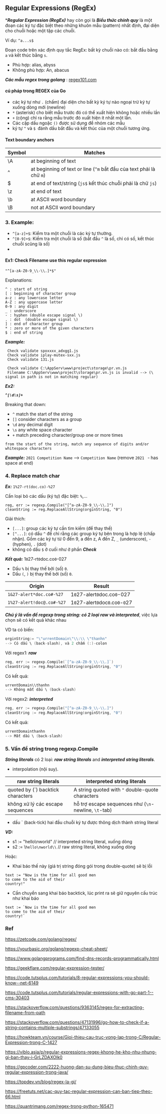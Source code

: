 ## Regular Expressions (RegEx) 

****Regular Expression (RegEx)*** hay còn gọi là ***Biểu thức chính quy*** là một đoạn các ký tự đặc biệt theo những khuôn mẫu (pattern) nhất định, đại diện cho chuỗi hoặc một tập các chuỗi.

Ví dụ: `^a...s$`

Đoạn code trên xác định quy tắc RegEx: bất kỳ chuỗi nào có: bắt đầu bằng `a` và kết thúc bằng `s`.
- Phù hợp: alias, abyss
- Không phù hợp: An, abacus

***Các mẫu regex trong golang*** : [regex101.com](https://regex101.com/library?filterFlavors=golang&orderBy=MOST_RECENT&search=)

#### cú pháp trong REGEX của Go
- các ký tự như `.` (chấm) đại diện cho bất kỳ ký tự nào ngoại trừ ký tự xuống dòng mới (newline)
- `*` (asterisk) cho biết mẫu trước đó có thể xuất hiện không hoặc nhiều lần
- `+` (cộng) chỉ ra rằng mẫu trước đó xuất hiện ít nhất một lần.
- Các cặp dấu ngoặc `()` được sử dụng để nhóm các mẫu
- ký tự `^` và `$ `đánh dấu bắt đầu và kết thúc của một chuỗi tương ứng.


#### Text boundary anchors

| Symbol |	Matches | 
| --- | --- |
| \A	| at beginning of text
| ^		| at beginning of text or line (`^m` bắt đầu của text phải là chữ `m`)
| $		| at end of text/string (`js$` kết thúc chuỗi phải là chữ `js`)
| \z | at end of text
| \b	| 	at ASCII word boundary
| \B	| 	not at ASCII word boundary

### 3. Example: 
- `^[a-z]+$`: Kiểm tra một chuỗi là các ký tự thường.
- `^[0-9]+$`: Kiểm tra một chuỗi là số (bắt đầu `^` là số, chỉ có số, kết thúc chuỗi `$`cũng là số)
- 

#### Ex1: Check Filename use this regular expression

```
"^[a-zA-Z0-9_\\-\\.]*$"
```

Explanations:
```
^ : start of string
[ : beginning of character group
a-z : any lowercase letter
A-Z : any uppercase letter
0-9 : any digit
_ : underscore 
- : hyphen (double escape signal \)
. : dot  (double escape signal \)
] : end of character group
* : zero or more of the given characters
$ : end of string
```

***Example:***
```
 Check validate spoxxxx_adxgg1.js 
 Check validate iplay-mutex-sxx.js 
 Check validate 131.js 
 
 Check validate C:\AppServ\www\project\storage\pr.vn.js 
 Filename C:\AppServ\www\project\storage\pr.vn.js is invalid --> (\ signal in path is not in matching regular)
```

***Ex2:***

***```^[\d\s]+```***

Breaking that down:

- `^` match the start of the string
- `[]` consider characters as a group
- `\d` any decimal digit
- `\s` any white space character
- `+` match preceding character/group one or more times

`from the start of the string, match any sequence of digits and/or whitespace characters`

***Example:*** `2021 Competition Name` --> `Competition Name` (remove `2021 ` - has space at end)

### 4. Replace match char

***Ex:*** `1%27-rt(doc.co)-%27`

Cần loại bỏ các dấu (ký tự) đặc biệt: `%`,...
```
reg, err := regexp.Compile("[^a-zA-Z0-9_\\-\\.]")
cleanString := reg.ReplaceAllString(orginString, "0")
```

Giải thích:
- `[...]`: group các ký tự cần tìm kiếm (để thay thế)
- `[^...]`: có dấu `^` để chỉ rằng các group ký tự bên trong là hợp lệ (chấp nhận). Gồm các ký tự từ 0 đến 9, a đến z, A đến Z, `_` (underscore), `-` (hyphen), `.` (dot)
- không có dấu `$` ở cuối như ở phần ***Check***

***Kết quả:*** 1`0`27-rt`0`doc.co`0`-027
- Dấu `%` bị thay thế bởi (số) `0`.
- Dấu `(`, `)` bị thay thế bởi (số) `0`.

| Origin | Result |
| --- | ---
| `1&27-alert*doc.co#-%27` | 1`0`27-alert`0`doc.co`0`-027
| `1%27-alert!doc@.co#-%27` | 1`0`27-alert`0`doc`0`.co`0`-`0`27

***Chú ý là vấn đề regexp trong string: có 2 loại raw và interpreted***, việc lựa chọn sẽ có kết quả khác nhau

VD ta có biến:
```go
orginString:= "\"urrentDomain\"\\:\\ \"thanhn"
--> Có dấu \ (back-slash), và 2 chấm (:)-colon
```
Với regex1: ***raw***
```go
reg, err := regexp.Compile(`[^a-zA-Z0-9_\\-\\.]`)
cleanString := reg.ReplaceAllString(orginString, "0")
```
Có kết quả: 
```go
urrentDomain\\thanhn
--> Không mất dấu \ (back-slash)
```
Với regex2: ***interpreted***
```go
reg, err := regexp.Compile("[^a-zA-Z0-9_\\-\\.]")
cleanString := reg.ReplaceAllString(orginString, "0")
```
Có kết quả: 
```go
urrentDomainthanhn
--> Mất dấu \ (back-slash)
```

### 5. Vấn đề string trong regexp.Compile
***String literals*** có 2 loại: ***raw string literals*** and ***interpreted string literals***.
- interpolation (nội suy).

| raw string literals | interpreted string literals |
| --------------------| ----------------------------|
| quoted by (`) backtick characters | A string quoted with `"` double-quote characters | 
| không xử lý các escape sequences | hỗ trợ escape sequences như (`\n`-newline, `\t`-tab) | 

- dấu ` (back-tick) hai đầu chuỗi ký tự được thông dịch thành string literal

***VD:***
- s1 := "hello\nworld"  // interpreted string literal, xuống dòng
- s2 := \\`hello\nworld\\`  // raw string literal, không xuống dòng

Hoặc:
- Khai báo thế này (giá trị string đóng gói trong double-quote) sẽ bị lỗi
```
text := "Now is the time for all good men
to come to the aid of their
country!"
```
- Cần chuyển sang khai báo backtick, lúc print ra sẽ giữ nguyên cấu trúc như khai báo
```
text := `Now is the time for all good men
to come to the aid of their
country!`
```
### Ref
https://zetcode.com/golang/regex/

https://yourbasic.org/golang/regexp-cheat-sheet/

https://www.golangprograms.com/find-dns-records-programmatically.html

https://geekflare.com/regular-expression-tester/

https://code.tutsplus.com/tutorials/8-regular-expressions-you-should-know--net-6149

https://code.tutsplus.com/tutorials/regular-expressions-with-go-part-1--cms-30403

https://stackoverflow.com/questions/9363145/regex-for-extracting-filename-from-path

https://stackoverflow.com/questions/47131996/go-how-to-check-if-a-string-contains-multiple-substrings/47133055

https://howkteam.vn/course/Gioi-thieu-cau-truc-vong-lap-trong-C/Regular-Expression-trong-C-1427

https://viblo.asia/p/regular-expressions-regex-khong-he-kho-nhu-nhung-gi-ban-thay-i-GrLZDAXOlk0

https://gpcoder.com/2222-huong-dan-su-dung-bieu-thuc-chinh-quy-regular-expression-trong-java/

https://topdev.vn/blog/regex-la-gi/

https://freetuts.net/cac-quy-tac-regular-expression-can-ban-tiep-theo-66.html

https://quantrimang.com/regex-trong-python-165471
